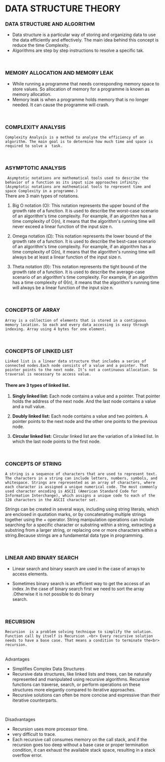             
# DATA STRUCTURE THEORY 

### DATA STRUCTURE AND ALGORITHM

* Data structure is a particular way of storing and organizing data to use the data efficiently and effectively. The main idea behind this concept is reduce the time Complexity.
* Algorithms are step by step instructions to resolve a specific tak.

<br>

### MEMORY ALLOCATION AND MEMORY LEAK

 * While running a programme that needs corresponding memory space to store values. So allocation of memory for a programme is known as memory allocation. 
 * Memory leak is when a programme holds memory that is no longer needed. It can cause the programme will crash.

<br>

### COMPLEXITY ANALYSIS

```Complexity Analysis is a method to analyse the efficiency of an algorithm. The main goal is to determine how much time and space is required to solve a  task.```

<br>

### ASYMPTOTIC ANALYSIS

``` Asymptotic notations are mathematical tools used to describe the behavior of a function as its input size approaches infinity. (Asymptotic notations are mathematical tools to represent time and space Complexity in a programme.)``` 
<br>
There are 3 main types of notations.

1. Big O notation (O):
 This notation represents the upper bound of the growth rate of a function. It is used to 
 describe the worst-case scenario of an algorithm's time complexity. For example, if an algorithm
 has a time complexity of O(n), it means that the algorithm's running time will never exceed a 
 linear function of the input size n.

2. Omega notation (Ω): This notation represents the lower bound of the growth rate of a function. 
 It is used to describe the best-case scenario of an algorithm's time complexity. For example, 
 if an algorithm has a time complexity of Ω(n), it means that the algorithm's running time will 
 always be at least a linear function of the input size n.

3. Theta notation (Θ):
 This notation represents the tight bound of the growth rate of a function. It is used to describe
 the average-case scenario of an algorithm's time complexity. For example, if an algorithm has a 
 time complexity of Θ(n), it means that the algorithm's running time will always be a linear function
 of the input size n.


<br>

### CONCEPTS OF ARRAY

```Array is a collection of elements that is stored in a contiguous memory location. So each and every data accessing is easy through indexing. Array using 4 bytes for one element.```

<br>

### CONCEPTS OF LINKED LIST

```Linked list is a linear data structure that includes a series of connected nodes.Each node consists of a value and a pointer. That pointer points to the next node. It’s not a continuous allocation. So traversal is necessary to access value.```

#### **There are 3 types of linked list.**

1. **Singly linked list:**
  Each node contains a value and  a pointer. That pointer holds the address of the next node.
And the last node contains a value and a null value.

2. **Doubly linked list:**
  Each node contains a value and two pointers. A pointer points to the next node and the other one 
points to the previous node.

3. **Circular linked list:**
  Circular linked list are the variation of a linked list. In which the last node points to the first
node.

<br>

### CONCEPTS OF STRING

```A string is a sequence of characters that are used to represent text. The characters in a string can include letters, numbers, symbols, and whitespace. Strings are represented as an array of characters, where each character is assigned a unique numerical code. The most commonly used character encoding is ASCII (American Standard Code for Information Interchange), which assigns a unique code to each of the 128 characters in the ASCII character set.```

Strings can be created in several ways, including using string literals, which are enclosed in quotation marks, 
or by concatenating multiple strings together using the + operator. String manipulation operations can include 
searching for a specific character or substring within a string, extracting a substring from a larger string, or
replacing one or more characters within a string.Because strings are a fundamental data type in programming.


<br>

### LINEAR AND BINARY SEARCH

 * Linear search and binary search are used in the case of arrays to access elements. 

 * Sometimes binary search is an efficient way to get the access of an index .In the case
of binary search first we need to sort the array .Otherwise it is not possible to do binary  
search.

<br>

### RECURSION

```Recursion  is a problem solving technique to simplify the solution. Function call by itself is Recursion .<br> Every recursive solution needs to have a base case. That means a condition to terminate the<br> recursion.```

<br>
Advantages

 * Simplifies Complex Data Structures
 * Recursive data structures, like linked lists and trees, can be naturally represented and manipulated using recursive algorithms. Recursive functions can traverse, search, or perform operations on these structures more elegantly compared to iterative approaches.
 * Recursive solutions can often be more concise and expressive than their iterative counterparts. 
<br>

Disadvantages
* Recursion uses more processor time.
* very difficult to trace.
* Each recursive call consumes memory on the call stack, and if the recursion goes too deep without a base case or proper termination condition, it can exhaust the available stack space, resulting in a stack overflow error.